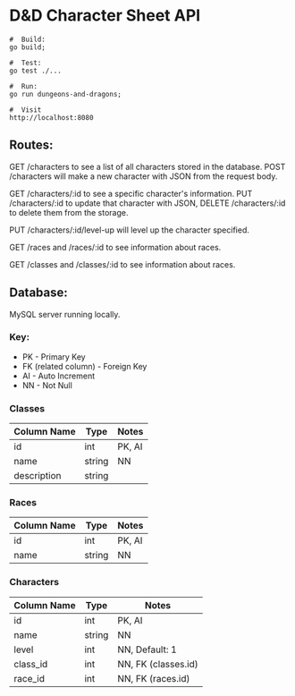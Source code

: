 # D&D Character Sheet API

```shell
#  Build: 
go build;

#  Test:
go test ./...

#  Run:
go run dungeons-and-dragons;

#  Visit
http://localhost:8080
```

## Routes:

GET /characters to see a list of all characters stored in the database. POST /characters will make a new character with JSON from the request body.

GET /characters/:id to see a specific character's information. PUT /characters/:id to update that character with JSON, DELETE /characters/:id to delete them from the storage.

PUT /characters/:id/level-up will level up the character specified.

GET /races and /races/:id to see information about races.

GET /classes and /classes/:id to see information about races.


## Database:

MySQL server running locally.

### Key:
- PK - Primary Key
- FK (related column) - Foreign Key
- AI - Auto Increment
- NN - Not Null

### Classes

| Column Name | Type   | Notes  |
|-------------|--------|--------|
| id          | int    | PK, AI |
| name        | string | NN     |
| description | string |        |

### Races

| Column Name | Type   | Notes  |
|-------------|--------|--------|
| id          | int    | PK, AI |
| name        | string | NN     |

### Characters

| Column Name | Type   | Notes               |
|-------------|--------|---------------------|
| id          | int    | PK, AI              |
| name        | string | NN                  |
| level       | int    | NN, Default: 1      |
| class_id    | int    | NN, FK (classes.id) |
| race_id     | int    | NN, FK (races.id)   |


